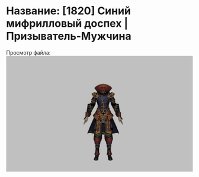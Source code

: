 # Название: [1820] Синий мифрилловый доспех | Призыватель-Мужчина

Просмотр файла:
![p080002.png](p080002.png)